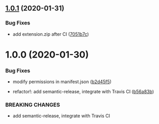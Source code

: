 ## [1.0.1](https://github.com/pjchender/cn2tw4programmer/compare/v1.0.0...v1.0.1) (2020-01-31)


### Bug Fixes

* add extension.zip after CI ([7051b7c](https://github.com/pjchender/cn2tw4programmer/commit/7051b7c9d67778b6ebebcad218830dea2e099353))

# 1.0.0 (2020-01-30)


### Bug Fixes

* modify permissions in manifest.json ([b2d45f5](https://github.com/pjchender/cn2tw4programmer/commit/b2d45f513975a4be408274d71049a5f47bfba95f))


* refactor!: add semantic-release, integrate with Travis CI ([b56a83b](https://github.com/pjchender/cn2tw4programmer/commit/b56a83b4772ee8c34f417f20d392a502a2f2e4ef))


### BREAKING CHANGES

* add semantic-release, integrate with Travis CI

